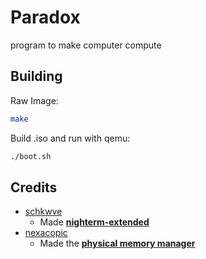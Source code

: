 # Paradox
program to make computer compute

## Building
Raw Image:
```bash
make
```
Build .iso and run with qemu:
```bash
./boot.sh
```

## Credits
- [schkwve](https://github.com/schkwve)
    - Made [**nighterm-extended**](https://github.com/schkwve/nighterm-extended)
- [nexacopic](https://github.com/nexacopic)
    - Made the [**physical memory manager**](https://github.com/nexacopic/nash/blob/main/src/libc/mem.h)
